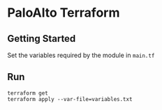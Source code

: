# PaloAlto Terraform

## Getting Started

Set the variables required by the module in `main.tf`

## Run 
```
terraform get
terraform apply --var-file=variables.txt
```
